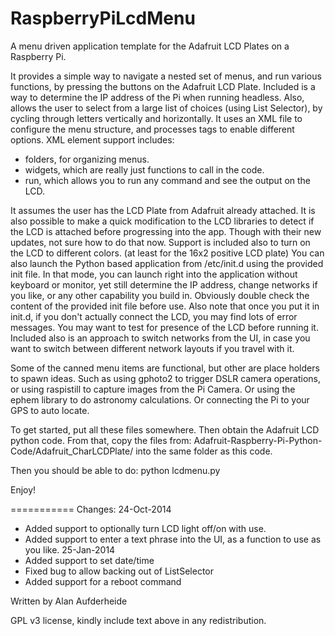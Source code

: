 RaspberryPiLcdMenu
==================

A menu driven application template for the Adafruit LCD Plates on a
Raspberry Pi.

It provides a simple way to navigate a nested set of menus, and run
various functions, by pressing the buttons on the Adafruit LCD Plate.
Included is a way to determine the IP address of the Pi when running
headless.  Also, allows the user to select from a large list of choices
(using List Selector), by cycling through letters vertically and
horizontally.
It uses an XML file to configure the menu structure, and processes tags
to enable different options.  XML element support includes:
- folders, for organizing menus.
- widgets, which are really just functions to call in the code.
- run, which allows you to run any command and see the output on the LCD.

It assumes the user has the LCD Plate from Adafruit already attached.
It is also possible to make a quick modification to the LCD libraries to
detect if the LCD is attached before progressing into the app.  Though
with their new updates, not sure how to do that now.  Support is
included also to turn on the LCD to different colors. (at least for
the 16x2 positive LCD plate)
You can also launch the Python based application from /etc/init.d using
the provided init file.  In that mode, you can launch right into the
application without keyboard or monitor, yet still determine the IP
address, change networks if you like, or any other capability you build
in.  Obviously double check the content of the provided init file before
use.  Also note that once you put it in init.d, if you don't actually
connect the LCD, you may find lots of error messages.  You may want to
test for presence of the LCD before running it.
Included also is an approach to switch networks from the UI, in case you
want to switch between different network layouts if you travel with it.

Some of the canned menu items are functional, but other are place
holders to spawn ideas.  Such as using gphoto2 to trigger DSLR camera
operations, or using raspistill to capture images from the Pi Camera.
Or using the ephem library to do astronomy calculations.  Or connecting
the Pi to your GPS to auto locate.

To get started, put all these files somewhere.  Then obtain the Adafruit
LCD python code.  From that, copy the files from:
Adafruit-Raspberry-Pi-Python-Code/Adafruit_CharLCDPlate/
into the same folder as this code.

Then you should be able to do:
python lcdmenu.py

Enjoy!

===========
Changes:
24-Oct-2014
 - Added support to optionally turn LCD light off/on with use.
 - Added support to enter a text phrase into the UI, as a function to
   use as you like.
25-Jan-2014
 - Added support to set date/time
 - Fixed bug to allow backing out of ListSelector
 - Added support for a reboot command

Written by Alan Aufderheide

GPL v3 license, kindly include text above in any redistribution.
